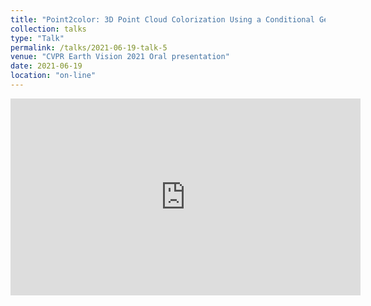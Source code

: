 ```yaml
---
title: "Point2color: 3D Point Cloud Colorization Using a Conditional Generative Network and Differentiable Rendering for Airborne LiDAR"
collection: talks
type: "Talk"
permalink: /talks/2021-06-19-talk-5
venue: "CVPR Earth Vision 2021 Oral presentation"
date: 2021-06-19
location: "on-line"
---
```


<script async class="speakerdeck-embed" data-id="1d332913b6a1455993fe4ed3ba435347" data-ratio="1.33333333333333" src="//speakerdeck.com/assets/embed.js"></script>

<iframe width="560" height="315" src="https://www.youtube.com/embed/Vkwwnkh_0W8" title="YouTube video player" frameborder="0" allow="accelerometer; autoplay; clipboard-write; encrypted-media; gyroscope; picture-in-picture" allowfullscreen></iframe>